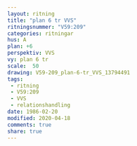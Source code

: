 ```yaml
---
layout: ritning
title: "plan 6 tr VVS"
ritningsnummer: "V59:209"
categories: ritningar
hus: A
plan: +6
perspektiv: VVS
vy: plan 6 tr
scale:  50
drawing: V59-209_plan-6-tr_VVS_13794491
tags:
 - ritning
 - V59:209
 - VVS
 - relationshandling
date: 1986-02-20
modified: 2020-04-18
comments: true
share: true
---
```

